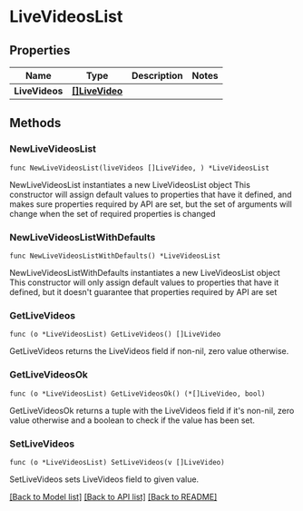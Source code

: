 # LiveVideosList

## Properties

Name | Type | Description | Notes
------------ | ------------- | ------------- | -------------
**LiveVideos** | [**[]LiveVideo**](LiveVideo.md) |  | 

## Methods

### NewLiveVideosList

`func NewLiveVideosList(liveVideos []LiveVideo, ) *LiveVideosList`

NewLiveVideosList instantiates a new LiveVideosList object
This constructor will assign default values to properties that have it defined,
and makes sure properties required by API are set, but the set of arguments
will change when the set of required properties is changed

### NewLiveVideosListWithDefaults

`func NewLiveVideosListWithDefaults() *LiveVideosList`

NewLiveVideosListWithDefaults instantiates a new LiveVideosList object
This constructor will only assign default values to properties that have it defined,
but it doesn't guarantee that properties required by API are set

### GetLiveVideos

`func (o *LiveVideosList) GetLiveVideos() []LiveVideo`

GetLiveVideos returns the LiveVideos field if non-nil, zero value otherwise.

### GetLiveVideosOk

`func (o *LiveVideosList) GetLiveVideosOk() (*[]LiveVideo, bool)`

GetLiveVideosOk returns a tuple with the LiveVideos field if it's non-nil, zero value otherwise
and a boolean to check if the value has been set.

### SetLiveVideos

`func (o *LiveVideosList) SetLiveVideos(v []LiveVideo)`

SetLiveVideos sets LiveVideos field to given value.



[[Back to Model list]](../README.md#documentation-for-models) [[Back to API list]](../README.md#documentation-for-api-endpoints) [[Back to README]](../README.md)


